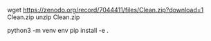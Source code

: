 
wget https://zenodo.org/record/7044411/files/Clean.zip?download=1 Clean.zip unzip Clean.zip

python3 -m venv env pip install -e .